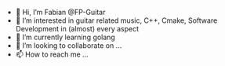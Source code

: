 - 👋 Hi, I’m Fabian @FP-Guitar
- 👀 I’m interested in guitar related music, C++, Cmake, Software Development in (almost) every aspect
- 🌱 I’m currently learning golang
- 💞️ I’m looking to collaborate on ...
- 📫 How to reach me ...

<!---
FP-Guitar/FP-Guitar is a ✨ special ✨ repository because its `README.md` (this file) appears on your GitHub profile.
You can click the Preview link to take a look at your changes.
--->
